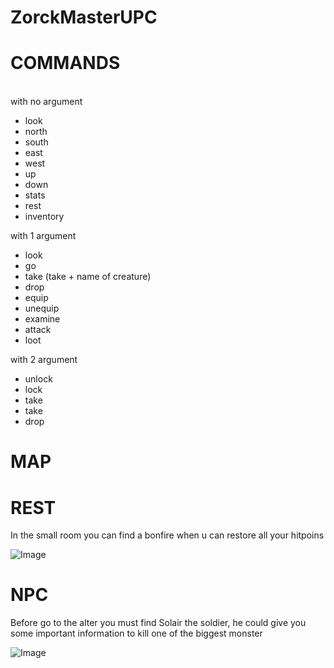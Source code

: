 # ZorckMasterUPC
<h1> COMMANDS </h1> <br />
with no argument
<ul>
  <li> look </li>
   <li>north</li>
   <li>south</li> 
   <li>east</li> 
   <li>west</li> 
   <li>up </li>
   <li>down</li>
   <li>stats</li> 
   <li>rest</li>
   <li>inventory </li>
</ul>  
  
  with 1 argument
<ul>
  <li> look </li>
   <li>go</li>
   <li>take (take + name of creature) </li> 
   <li>drop</li> 
   <li>equip</li> 
   <li>unequip </li>
   <li>examine</li>
   <li>attack</li> 
   <li>loot</li>
</ul>  

  with 2 argument
<ul>
  <li> unlock </li>
   <li>lock</li>
   <li>take</li> 
   <li>take</li> 
   <li>drop</li> 
</ul>

<h1> MAP </h1>


<h1> REST </H1>
       In the small room you can find a bonfire when u can restore all your hitpoins

<p><img alt="Image" title="icon" src="https://i.ebayimg.com/images/g/PF0AAOSwIeNdeLT5/s-l300.jpg" /></p>
<h1> NPC </H1> 
Before go to the alter you must find Solair the soldier, he could give you some important information to kill one of the biggest monster 
<p><img alt="Image" title="icon" src="https://vignette.wikia.nocookie.net/darksouls/images/5/5e/Dark_souls_bonfire.jpg/revision/latest/scale-to-width-down/340?cb=20111031171925" /></p>
